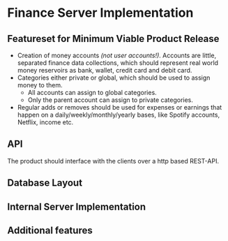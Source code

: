# Finance Server Implementation

## Featureset for Minimum Viable Product Release
* Creation of money accounts *(not user accounts!)*. Accounts are little, separated finance data collections, which should represent real world money reservoirs as bank, wallet, credit card and debit card.
* Categories either private or global, which should be used to assign money to them.
  * All accounts can assign to global categories.
  * Only the parent account can assign to private categories.
* Regular adds or removes should be used for expenses or earnings that happen on a daily/weekly/monthly/yearly bases, like Spotify accounts, Netflix, income etc.

## API
The product should interface with the clients over a http based REST-API.

## Database Layout

## Internal Server Implementation

## Additional features
